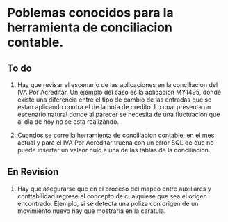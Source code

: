 # Poblemas conocidos para la herramienta de conciliacion contable.
## To do
1. Hay que revisar el escenario de las aplicaciones en la conciliacion
del IVA Por Acreditar. Un ejemplo del caso es la aplicacion MY1495,
donde existe una diferencia entre el tipo de cambio de las entradas
que se estan aplicando contra el de la nota de credito. Lo cual
presenta un escenario natural donde al parecer se necesita de una
fluctuacion que al dia de hoy no se esta realizando.

2. Cuandos se corre la herramienta de conciliacion contable, en el 
mes actual y para el IVA Por Acreditar truena con un error SQL de
que no puede insertar un valaor nulo a una de las tablas de la 
conciliacion.

## En Revision
1. Hay que asegurarse que en el proceso del mapeo entre auxiliares 
y conttabilidad regrese el concepto de cualquiese que sea 
el origen encontrado. Ejemplo, si se detecta una poliza
con origen de un movimiento nuevo hay que mostrarla en la 
caratula.
